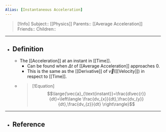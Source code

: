 ```yaml
---
Alias: [Instantaneous Acceleration]
---
```

> [!Info]
> Subject:: [[Physics]]
> Parents:: [[Average Acceleration]]
> Friends:: 
> Children:: 
---
- ## Definition
	- The [[Acceleration]] at an instant in [[Time]].
		- Can be found when $\Delta t$ of [[Average Acceleration]] approaches 0.
		- This is the same as the [[Derivative]] of $\vec{v}$([[Velocity]]) in respect to [[Time]].
	- > [!Equation]
	  > $$\large{\vec{a}_{\text{instant}}=\frac{d\vec{r}}{dt}=\left\langle \frac{dv_{x}}{dt},\frac{dv_{y}}{dt},\frac{dv_{z}}{dt} \right\rangle}$$
---
- ## Reference